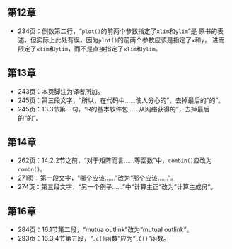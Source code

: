 ## 第12章
* 234页：倒数第二行，“`plot()`的前两个参数指定了`xlim`和`ylim`”是
原书的表述，但实际上此处有误，因为`plot()`的前两个参数应该是指定了`x`和`y`，
进而限定了`xlim`和`ylim`，而不是直接指定了`xlim`和`ylim`。

## 第13章
* 243页：本页脚注为译者所加。
* 245页：第三段文字，“所以，在代码中……使人分心的”，去掉最后的“的”。
* 245页：13.3节第一句，“R的基本软件包……从网络获得的”，去掉最后的“的”。

## 第14章
* 262页：14.2.2节之前，“对于矩阵而言……等函数”中，`combin()`应改为`combn()`。
* 271页：第一段文字，“哪个应该……”改为“那个应该……”。
* 274页：第三段文字，“另一个例子……”中“计算主正”改为“计算主成份”。

## 第16章
* 284页：16.1节第二段，“mutua outlink”改为“mutual outlink”。
* 293页：16.3.4节第五段，“`.c()`函数”应为“`.C()`”函数。